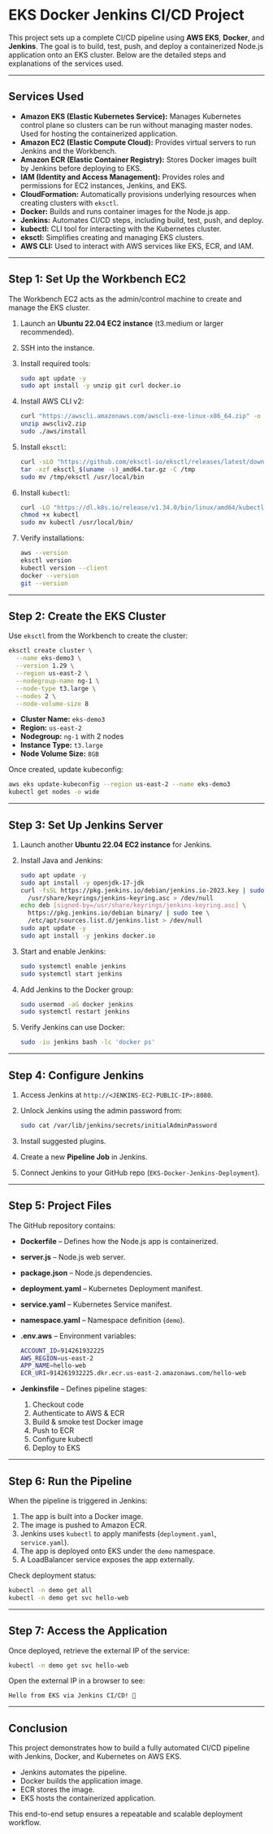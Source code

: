 # EKS Docker Jenkins CI/CD Project

This project sets up a complete CI/CD pipeline using **AWS EKS**, **Docker**, and **Jenkins**. The goal is to build, test, push, and deploy a containerized Node.js application onto an EKS cluster. Below are the detailed steps and explanations of the services used.

---

## Services Used

- **Amazon EKS (Elastic Kubernetes Service):** Manages Kubernetes control plane so clusters can be run without managing master nodes. Used for hosting the containerized application.
- **Amazon EC2 (Elastic Compute Cloud):** Provides virtual servers to run Jenkins and the Workbench.  
- **Amazon ECR (Elastic Container Registry):** Stores Docker images built by Jenkins before deploying to EKS.  
- **IAM (Identity and Access Management):** Provides roles and permissions for EC2 instances, Jenkins, and EKS.  
- **CloudFormation:** Automatically provisions underlying resources when creating clusters with `eksctl`.  
- **Docker:** Builds and runs container images for the Node.js app.  
- **Jenkins:** Automates CI/CD steps, including build, test, push, and deploy.  
- **kubectl:** CLI tool for interacting with the Kubernetes cluster.  
- **eksctl:** Simplifies creating and managing EKS clusters.  
- **AWS CLI:** Used to interact with AWS services like EKS, ECR, and IAM.

---

## Step 1: Set Up the Workbench EC2

The Workbench EC2 acts as the admin/control machine to create and manage the EKS cluster.

1. Launch an **Ubuntu 22.04 EC2 instance** (t3.medium or larger recommended).
2. SSH into the instance.
3. Install required tools:

   ```bash
   sudo apt update -y
   sudo apt install -y unzip git curl docker.io
   ```

4. Install AWS CLI v2:

   ```bash
   curl "https://awscli.amazonaws.com/awscli-exe-linux-x86_64.zip" -o "awscliv2.zip"
   unzip awscliv2.zip
   sudo ./aws/install
   ```

5. Install `eksctl`:

   ```bash
   curl -sLO "https://github.com/eksctl-io/eksctl/releases/latest/download/eksctl_$(uname -s)_amd64.tar.gz"
   tar -xzf eksctl_$(uname -s)_amd64.tar.gz -C /tmp
   sudo mv /tmp/eksctl /usr/local/bin
   ```

6. Install `kubectl`:

   ```bash
   curl -LO "https://dl.k8s.io/release/v1.34.0/bin/linux/amd64/kubectl"
   chmod +x kubectl
   sudo mv kubectl /usr/local/bin/
   ```

7. Verify installations:

   ```bash
   aws --version
   eksctl version
   kubectl version --client
   docker --version
   git --version
   ```

---

## Step 2: Create the EKS Cluster

Use `eksctl` from the Workbench to create the cluster:

```bash
eksctl create cluster \
  --name eks-demo3 \
  --version 1.29 \
  --region us-east-2 \
  --nodegroup-name ng-1 \
  --node-type t3.large \
  --nodes 2 \
  --node-volume-size 8
```

- **Cluster Name:** `eks-demo3`  
- **Region:** `us-east-2`  
- **Nodegroup:** `ng-1` with 2 nodes  
- **Instance Type:** `t3.large`  
- **Node Volume Size:** `8GB`

Once created, update kubeconfig:

```bash
aws eks update-kubeconfig --region us-east-2 --name eks-demo3
kubectl get nodes -o wide
```

---

## Step 3: Set Up Jenkins Server

1. Launch another **Ubuntu 22.04 EC2 instance** for Jenkins.
2. Install Java and Jenkins:

   ```bash
   sudo apt update -y
   sudo apt install -y openjdk-17-jdk
   curl -fsSL https://pkg.jenkins.io/debian/jenkins.io-2023.key | sudo tee \
     /usr/share/keyrings/jenkins-keyring.asc > /dev/null
   echo deb [signed-by=/usr/share/keyrings/jenkins-keyring.asc] \
     https://pkg.jenkins.io/debian binary/ | sudo tee \
     /etc/apt/sources.list.d/jenkins.list > /dev/null
   sudo apt update -y
   sudo apt install -y jenkins docker.io
   ```

3. Start and enable Jenkins:

   ```bash
   sudo systemctl enable jenkins
   sudo systemctl start jenkins
   ```

4. Add Jenkins to the Docker group:

   ```bash
   sudo usermod -aG docker jenkins
   sudo systemctl restart jenkins
   ```

5. Verify Jenkins can use Docker:

   ```bash
   sudo -iu jenkins bash -lc 'docker ps'
   ```

---

## Step 4: Configure Jenkins

1. Access Jenkins at `http://<JENKINS-EC2-PUBLIC-IP>:8080`.  
2. Unlock Jenkins using the admin password from:

   ```bash
   sudo cat /var/lib/jenkins/secrets/initialAdminPassword
   ```

3. Install suggested plugins.
4. Create a new **Pipeline Job** in Jenkins.
5. Connect Jenkins to your GitHub repo (`EKS-Docker-Jenkins-Deployment`).

---

## Step 5: Project Files

The GitHub repository contains:

- **Dockerfile** – Defines how the Node.js app is containerized.  
- **server.js** – Node.js web server.  
- **package.json** – Node.js dependencies.  
- **deployment.yaml** – Kubernetes Deployment manifest.  
- **service.yaml** – Kubernetes Service manifest.  
- **namespace.yaml** – Namespace definition (`demo`).  
- **.env.aws** – Environment variables:

  ```bash
  ACCOUNT_ID=914261932225
  AWS_REGION=us-east-2
  APP_NAME=hello-web
  ECR_URI=914261932225.dkr.ecr.us-east-2.amazonaws.com/hello-web
  ```

- **Jenkinsfile** – Defines pipeline stages:
  1. Checkout code  
  2. Authenticate to AWS & ECR  
  3. Build & smoke test Docker image  
  4. Push to ECR  
  5. Configure kubectl  
  6. Deploy to EKS  

---

## Step 6: Run the Pipeline

When the pipeline is triggered in Jenkins:

1. The app is built into a Docker image.  
2. The image is pushed to Amazon ECR.  
3. Jenkins uses `kubectl` to apply manifests (`deployment.yaml`, `service.yaml`).  
4. The app is deployed onto EKS under the `demo` namespace.  
5. A LoadBalancer service exposes the app externally.

Check deployment status:

```bash
kubectl -n demo get all
kubectl -n demo get svc hello-web
```

---

## Step 7: Access the Application

Once deployed, retrieve the external IP of the service:

```bash
kubectl -n demo get svc hello-web
```

Open the external IP in a browser to see:

```
Hello from EKS via Jenkins CI/CD! 🚀
```

---

## Conclusion

This project demonstrates how to build a fully automated CI/CD pipeline with Jenkins, Docker, and Kubernetes on AWS EKS.  
- Jenkins automates the pipeline.  
- Docker builds the application image.  
- ECR stores the image.  
- EKS hosts the containerized application.  

This end-to-end setup ensures a repeatable and scalable deployment workflow.

